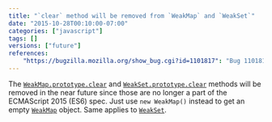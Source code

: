 ```yaml
---
title: "`clear` method will be removed from `WeakMap` and `WeakSet`"
date: "2015-10-28T00:10:00-07:00"
categories: ["javascript"]
tags: []
versions: ["future"]
references:
    "https://bugzilla.mozilla.org/show_bug.cgi?id=1101817": "Bug 1101817 - Remove Weak{Map,Set}.prototype.clear"
---
```

The [`WeakMap.prototype.clear`](https://developer.mozilla.org/en-US/docs/Web/JavaScript/Reference/Global_Objects/WeakMap/clear) and [`WeakSet.prototype.clear`](https://developer.mozilla.org/en-US/docs/Web/JavaScript/Reference/Global_Objects/WeakSet/clear) methods will be removed in the near future since those are no longer a part of the ECMAScript 2015 (ES6) spec. Just use `new WeakMap()` instead to get an empty [`WeakMap`](https://developer.mozilla.org/en-US/docs/Web/JavaScript/Reference/Global_Objects/WeakMap) object. Same applies to [`WeakSet`](https://developer.mozilla.org/en-US/docs/Web/JavaScript/Reference/Global_Objects/WeakSet).

